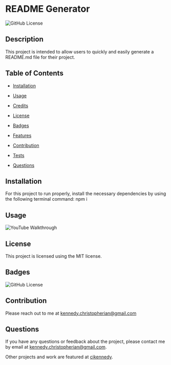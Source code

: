 # README Generator
  ![GitHub License](https://img.shields.io/badge/license-MIT-yellow.svg)

  ## Description

  This project is intended to allow users to quickly and easily generate a README.md file for their project.

  ## Table of Contents

  * [Installation](#installation)

  * [Usage](#usage)

  * [Credits](#credits)
  
  * [License](#license)

  * [Badges](#badges)

  * [Features](#features)

  * [Contribution](#contribution)

  * [Tests](#tests)

  * [Questions](#questions)

  ## Installation

  For this project to run properly, install the necessary dependencies by using the following terminal command: npm i

  ## Usage

  ![YouTube Walkthrough](https://youtu.be/lAGS5LHoTjw)

  ## License

  This project is licensed using the MIT license.

  ## Badges

  ![GitHub License](https://img.shields.io/badge/license-MIT-yellow.svg)


  ## Contribution

  Please reach out to me at kennedy.christopherian@gmail.com

  ## Questions

  If you have any questions or feedback about the project, please contact me by email at [kennedy.christopherian@gmail.com](mailto:kennedy.christopherian@gmail.com). 

  Other projects and work are featured at [cikennedy](https://github.com/cikennedy).

